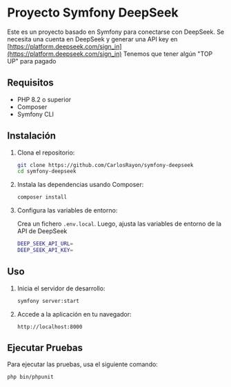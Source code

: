 # Proyecto Symfony DeepSeek

Este es un proyecto basado en Symfony para conectarse con DeepSeek.
Se necesita una cuenta en DeepSeek y generar una API key en [https://platform.deepseek.com/sign_in](https://platform.deepseek.com/sign_in)
Tenemos que tener algún "TOP UP" para pagado

## Requisitos

- PHP 8.2 o superior
- Composer
- Symfony CLI

## Instalación

1. Clona el repositorio:

    ```sh
    git clone https://github.com/CarlosRayon/symfony-deepseek
    cd symfony-deepseek
    ```

2. Instala las dependencias usando Composer:

    ```sh
    composer install
    ```

3. Configura las variables de entorno:

    Crea un fichero `.env.local`. Luego, ajusta las variables de entorno de la API de DeepSeek 

    ```sh
    DEEP_SEEK_API_URL=
    DEEP_SEEK_API_KEY=
    ```


## Uso

1. Inicia el servidor de desarrollo:

    ```sh
    symfony server:start
    ```
2. Accede a la aplicación en tu navegador:

    ```
    http://localhost:8000
    ```

## Ejecutar Pruebas

Para ejecutar las pruebas, usa el siguiente comando:

```sh
php bin/phpunit
